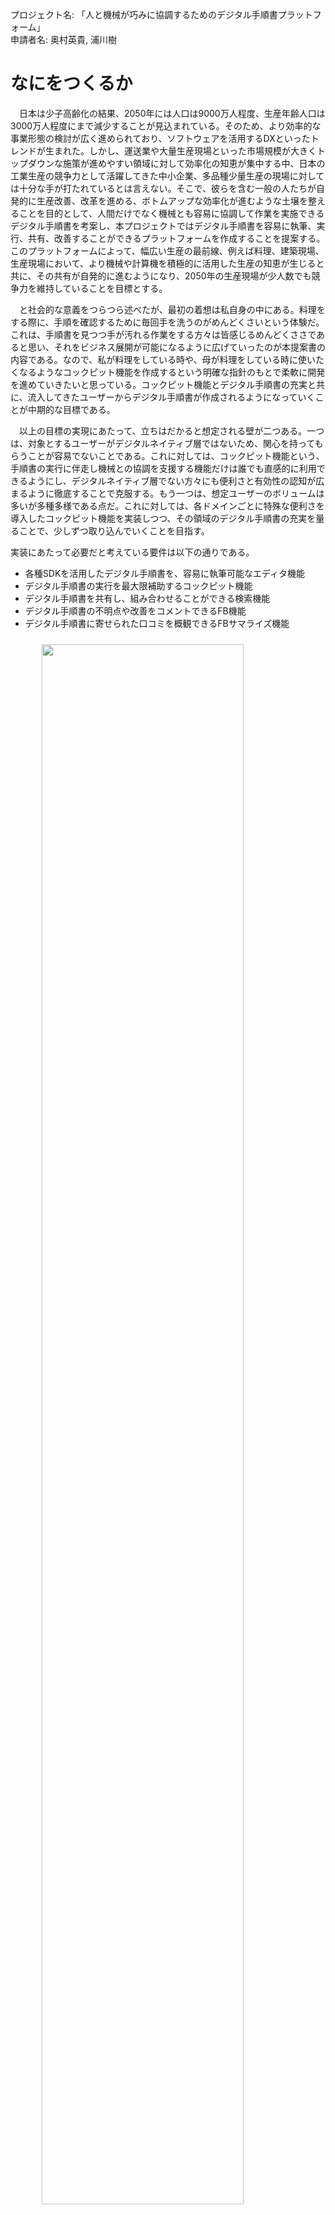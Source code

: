 <!-- 
# TODO

- [ ] 適宜ボールド体を入れて強調する
- [ ] サービスのイメージ図を入れて、読者にすぐ伝わるようにする
- [ ] 自作ブログのURLを書き足す

-->

<link rel="stylesheet" href="style.css"/>

プロジェクト名: 「人と機械が巧みに協調するためのデジタル手順書プラットフォーム」  
申請者名: 奥村英貴, 浦川樹

# なにをつくるか

<!-- > 提案の背景、目的、目標を、その分野の専門家でない人にもわかるように丁寧に記述してください。 -->

　日本は少子高齢化の結果、2050年には人口は9000万人程度、生産年齢人口は3000万人程度にまで減少することが見込まれている。そのため、より効率的な事業形態の検討が広く進められており、ソフトウェアを活用するDXといったトレンドが生まれた。しかし、運送業や大量生産現場といった市場規模が大きくトップダウンな施策が進めやすい領域に対して効率化の知恵が集中する中、日本の工業生産の競争力として活躍してきた中小企業、多品種少量生産の現場に対しては十分な手が打たれているとは言えない。そこで、彼らを含む一般の人たちが自発的に生産改善、改革を進める、ボトムアップな効率化が進むような土壌を整えることを目的として、人間だけでなく機械とも容易に協調して作業を実施できるデジタル手順書を考案し、本プロジェクトではデジタル手順書を容易に執筆、実行、共有、改善することができるプラットフォームを作成することを提案する。このプラットフォームによって、幅広い生産の最前線、例えば料理、建築現場、生産現場において、より機械や計算機を積極的に活用した生産の知恵が生じると共に、その共有が自発的に進むようになり、2050年の生産現場が少人数でも競争力を維持していることを目標とする。

　と社会的な意義をつらつら述べたが、最初の着想は私自身の中にある。料理をする際に、手順を確認するために毎回手を洗うのがめんどくさいという体験だ。これは、手順書を見つつ手が汚れる作業をする方々は皆感じるめんどくささであると思い、それをビジネス展開が可能になるように広げていったのが本提案書の内容である。なので、私が料理をしている時や、母が料理をしている時に使いたくなるようなコックピット機能を作成するという明確な指針のもとで柔軟に開発を進めていきたいと思っている。コックピット機能とデジタル手順書の充実と共に、流入してきたユーザーからデジタル手順書が作成されるようになっていくことが中期的な目標である。

　以上の目標の実現にあたって、立ちはだかると想定される壁が二つある。一つは、対象とするユーザーがデジタルネイティブ層ではないため、関心を持ってもらうことが容易でないことである。これに対しては、コックピット機能という、手順書の実行に伴走し機械との協調を支援する機能だけは誰でも直感的に利用できるようにし、デジタルネイティブ層でない方々にも便利さと有効性の認知が広まるように徹底することで克服する。もう一つは、想定ユーザーのボリュームは多いが多種多様である点だ。これに対しては、各ドメインごとに特殊な便利さを導入したコックピット機能を実装しつつ、その領域のデジタル手順書の充実を量ることで、少しずつ取り込んでいくことを目指す。

実装にあたって必要だと考えている要件は以下の通りである。

- 各種SDKを活用したデジタル手順書を、容易に執筆可能なエディタ機能
- デジタル手順書の実行を最大限補助するコックピット機能
- デジタル手順書を共有し、組み合わせることができる検索機能
- デジタル手順書の不明点や改善をコメントできるFB機能
- デジタル手順書に寄せられた口コミを概観できるFBサマライズ機能

<img src="application1-total.png" style="display: block; margin: auto; width: 80%; padding: 10px;"/>


# どんな出し方を考えているか

<!-- > 提案したプロジェクトの世の中への出し方、問い方について記述してください。(例えば、フリーソフトとして出す、オープンソースソフトウェアとして公表する、ビジネス展開に持ち込む努力をする、など)。 -->

　Webサービスとして、基本無料で一般公開し、ユーザーを増えたら、ビジネス展開に持ち込むことを考えている。

　広報戦略としては、まずコックピット機能をある特定の領域(例えば料理)に特化して便利にしていく。その中で、狙った領域のデジタル手順書を増やしていき、SEOも頑張ることで、ネット検索からの自然な流入を作る。それがうまくいき、コックピット機能を利用する目的で、我々のプラットフォーム上でデジタル手順書が自然に増えていったら、資金を調達し、収益性の目処が立つまで支えてもらい、そこから他の領域にも手を広げていく。

　ビジネスモデルとしては二つある。一つは、デジタル手順書内で利用できる生産機器を製造している会社や特許を保有している会社が我々のプラットフォーム上でSDKを公開したり、広報のためのデジタル手順書を投稿したりすることに対して、成果報酬やサブスクリプションの形で対価をもらうというもの。製造会社は、我々のプラットフォーム上で、製造機器や特許がデジタル手順書をいかに改良するかをアピールすることで、我々のプラットフォームを窓口として顧客を獲得することができる。もう一つは、社内などで閉じたノウハウを共有したい需要は十分あり、彼らに向けてクローズドで安全なSaaSを提供することで、社員数に応じた対価をもらうというもの。Wikiのようなツールでは観測できなかったダイナミックな利活用情報を利用することができ、これによってデジタル手順書の新陳代謝が自然に促されるので、ノウハウの再発明を防ぐことができ、自発的なDXが期待できるというメリットがある。


# 斬新さの主張、期待される効果など

<!-- > 少し背伸びをしてもいいので、自由に記述してください。 -->

本プロダクトの斬新な点は以下の通り。

1. エディタ機能ではなく、コックピット機能に主眼を置いたマニュアルアプリである点
2. 生産技術を生み出す会社にとって自然な顧客導線となる点
3. 全てを自動化するのではなく、ハイブリッドにすることを強調している点
4. あらゆる人々が参画可能で、すべてが公平に比較されるOpenなコミュニティである点

それぞれについて詳細を説明する。

## エディタ機能ではなく、コックピット機能に主眼

　元来トップダウンで導入される業務改善ソフトウェアは手順作成者のUX最大化を目指しているが、むしろ活用する側のUXが最大化されるべきだと考える。そのため、手順書活用者のユースケースを網羅的に理解し、その障壁になりうる要素を徹底的に取り除く。今検討している例として、非接触のインターフェース、特にジェスチャーによる操作の導入がある。これにより、作業途中で手が良ごれてタッチ操作ができないユースケースでも手を洗わずに自然に手順書を操作できるようになる。これらの姿勢と施策によって、プラットフォーム利用者の自発的な拡大が生じ、これによって参加者全体がコミュニティの充実によって利益を得ることが期待できる。

## 生産技術を生み出す会社にとって自然な顧客導線となる

　生産技術、特に生産機器や特許技術などの開発を行う会社は自社のノウハウを外に対してアピールしてく必要があり、そのために、展示会、WEBサイト、エージェントなど様々な手段を投じている。しかし、真摯なノウハウ開発の究極的な成果は、それを利用することによって、利用しない場合に比べてどれぐらい何が改善するのか、である。これを実直にアピールできる場所、それが我々のプラットフォームである。我々のプラットフォームでは、売り出す側が自社ノウハウが効果を上げるデジタル手順書をたくさん公開することで、潜在顧客にリーチすることができる。顧客側は売り出す側のポジショントークだけでなく、実際の口コミを参照することで、他の手段と容易に比較することができる。さらに、その技術を利用したデジタル手順書がユーザー側から提案されることによって、コミュニティ全体がその技術を生かす方法を探究してくれるというメリットもある。

## 人と機械がハイブリッドに働く未来を強調している点

　我々はただのノーコードツールを作りたいわけではない。完全自動化できない領域で、人と機械が限りなく巧みに協調して、いいものを作り出す世の中になる地盤を整えたいのだ。そのために、機械と人間の良き仲介者が必要であり、我々のプラットフォームはそうなると確信している。

## すべてが公平に比較されるOpenなコミュニティである点

　Google検索やYoutube検索によって、さまざまなノウハウに容易に触れられるようになっているが、学者たちがGoogle Scholarを使うのはなぜだろう？それは、論文の検索のために比較要件とGoogle検索の序列アルゴリズムは合致しないからである。比較という作業はドメイン固有の特徴を多く備えている。我々のプラットフォームでは、全てのデジタル手順書がそのドメインにあった形でまるでkakaku.comのように比較される。そのため、活用者はお金によって歪められていない、本当の比較によって目的を達成するデジタル手順書を見つけることができる。また、その投稿はすべての人たちに開かれている！興味深いデジタル手順書は世の中にたくさんあり、ものづくりに関わる人たちの叡智に誰でも触れられる環境を用意することはインターネット文化が急速に発展したのと同じように、生産技術の急速な発展を生み出すと期待している。

# 具体的な進め方と予算

## 主に開発を行う場所

- 京都大学北の奥村英貴の自宅

## 使用する計算機環境(ハード、OS)

- MacBook, OSX


## 使用する言語、ツール

プロトタイプ実装には以下のライブラリを利用して素早く作成することを目指す。

- Backend = Python/Flask, SQL/MySQL
- Web = Typescript/React, Rust/WebAssembly
- Design = Figma
- バージョン管理 = Git
- レポジトリ管理 = Github
- デプロイ先 = AWS


## 各クリエータの作業の分担

- 奥村英貴: Web
- 浦川樹: Backend

適宜お互いの領域にとらわれず実装を進めていくつもりでもある。

## ソフトウェア開発に使う手法

- 慣れているのでGithubフロー
- 最初の基盤となるアプリができるまではウォーターフロー的に進めて、改良する段階に入ったら自ら使いながらアジャイル的に進めていく

## 開発線表

```mermaid
gantt
    dateFormat  YYYY-MM-DD

    section マイルストーン
        MITOUサポート期間	:a, 2023-6-24, 256d
        プロトタイピング	 :b0, 2023-6-24, 69d
        機能追加+テスト  :b1, after b0, 61d
		営業と改善: b2, after b1, 126d
    section 開発計画
        ドメイン設計: domain, 2023-6-24, 7d
		WEBデザイン: web-design, after domain, 10d
		簡易エディター機能: simple-editer, after web-design, 21d
		簡易メインページ機能: simple-main, after web-design, 7d
		簡易コックピット機能: simple-cockpit, after simple-main, 7d
		簡易FB機能: simple-fb, after simple-cockpit, 7d
		FBまとめ機能: simple-fb-summary, after simple-fb, 7d
		コックピットジェスチャ操作機能: simple-cockpit-gesture, after simple-fb, 7d
		簡易検索機能: simple-search, after simple-fb-summary, 7d
		テストデータでUXテスト: first-ux-test, after simple-fb-summary, 7d
		改善点を洗い出しプロトタイプ完成: fin-prototype, after first-ux-test, 17d
		バックエンド実装: backend, after fin-prototype, 14d
		各画面に詳細を導入: complete-web, after fin-prototype, 14d
		手順を追加していきテスト: main-test, after backend, 173d
		通信の繋ぎこみ: connect-to-backend, after backend, 16d
		顧客を一人見つける: find-customer, after connect-to-backend, 31d
		サンプルSDKを作成: sample-sdk, after connect-to-backend, 31d
		SEO対策: seo, after connect-to-backend, 31d
		細かいバグ取り: fix-bugs, after connect-to-backend, 31d
		法人営業: sales-to-B, after seo, 126d
		顧客を通してPDCA: pdca, after seo, 126d
```

## 開発にかかわる時間帯と時間数

二日/一週間 日中 フルタイム8時間

## 予算内訳をまとめた表

### 収入
| 名前 | 金額 | 備考 |
| :--- | :---: | ---: |
| MITOU支援金 | 2,368,000¥ | = (38週 * 2日/週 * 8h/日 * 2000¥/h) * 2人 |

### 支出
| 名前 | 金額 | 備考 |
| :--- | :---: | ---: |
| AWS利用料 | 150,000¥ |  |
| 法人営業に向かうための交通費 | 150,000¥ |  |
| SEO対策勉強代 | 50,000¥ |  |
| 合計 | 350,000¥ | |

# 提案者の腕前を証明できるもの

<!-- > 提案者がプログラミングに関してどんなスキルをもっているか、記述してください。
グループによる提案の場合は、クリエータとなるメンバー全員について記述してください。 -->

## 奥村英貴

- [Linkedin](https://www.linkedin.com/in/hideki-okum浦川樹-info/)
- [自作したブログ](TODO:???)

1. 大学入学と同時にJavaプログラミングを始める。ブロック崩しを作る
2. C#によるCADアドイン開発バイトを一年半程度行なってOOPについて学ぶ
3. C++で競技プログラミングに精進し、入水手前まで精進(https://atcoder.jp/users/hideki)
4. ruiさんのブログに触発され、CコンパイラをCで実装。プリプロセッサを実装し切るも、セルフコンパイルには失敗(https://github.com/hideki1217/selfcc)
5. Rustで準同型暗号エンジンを実装し、パフォーマンスと可読性の両立に悩む(https://github.com/hideki1217/rustTfhe)
6. CUDAでDNNアクセラレータシミュレータを高速化し、メモリ管理など低レイヤーに対する気遣いを理解(https://github.com/hideki1217/matmul_hpc)
7. 就活を機にReact/ReactNativeなどに入門し、チームでドライバー向け配送アプリ(at LINEハッカソン)や釣り動画検知ChromeExtension(at ハックツハッカソン)を実装。ビジネスの視点を学ぶ。
8. 自分が何を作りたいか考えると決意 👈今ココ

## 浦川樹

TODO

# プロジェクト遂行にあたっての特記事項

<!-- > 学業、仕事との両立や関係、環境が変わる可能性等、特殊な事情があれば記述してくださ
   い。
大学生・大学院生の場合、プロジェクト期間中に在籍する研究室がある場合は、その情報を 記述するようにしてください。 -->

## 奥村英貴

京都大学大学院情報学研究科先端数理科学専攻非線形物理学講座計算物理コース 修士課程 所属
TODO: 教授のお許しをもらっているという程にしないといけない

## 浦川樹

TODO

# 勉強、特技、生活、趣味など

<!-- > 簡潔でよいので自由に記述してください。 -->

## 奥村英貴

- 趣味
  1. ネットゲーム(主にLeague of Legend, Apex Legends)
  2. 読書(詩集以外はなんでも)。本屋カフェによくいく
- 特技
  1. パスタを茹でること
  2. 味関係の利き○○が大体できる(利き水, 利きシロップ, etc...) <- (ﾟДﾟ)ﾊｧ?
- 大学院では非線形物理学を専攻、確率統計や確率微分方程式などのモデルになじみがある
- 学部時代に機械学習まわりの数理統計に親しんでいる。学習のためC++でDNNライブラリを実装して研究で使っていた時期もある
- 友人は多くないが、知らない人と話すのは好き

## 浦川樹

TODO


# 将来のソフトウェア技術について

<!-- > 提案内容にとらわれず、自由に記述してください。 -->

## 奥村英貴

　将来のソフトウェア技術について、私はこれからもっともっとソフトウェア技術は多くの人が嗜むものとして普及していくと考えている。その現象が起こる根拠は、学習指導要領の改訂とAIの台頭である。技術科目の導入が若い世代のパソコンへの認知をまし、AIがコンピュータとの触れ合いを支援し、人々がその可能性を認識する機会を増やすと同時に習得のハードルを下げる。ソフトウェア技術の民衆化はぐんぐん進み、カレイの煮付けを作れるかどうかぐらいから、おでんを作れるかどうかぐらいくらいにまできっと到達する。

　しかし、この施策によるソフトウェア産業への効果は限定的だと思う。なぜなら、ソフトウェア技術は実装力とソフトウェア的発想に分けられ、上の施策はソフトウェア的発想を育む要素が薄いと感じるからだ。日本人の実装力がアメリカ人より劣っているということは全くないと私は信じている。しかし、ハッカー文化、エレガントな課題解決への積極性の原点は明らかにアメリカにある。実装力は筋肉である。哲学にかられ筋肉を駆動する積極性、執念は脳である。両方がなければ、素晴らしいアスリートにはなれない。

　未踏事業の目的はきっとそこにあるのだが、私が思うに中途半端だ。執念を生み出すのは独創的な個人であり、それを広めるのはコミュニティである。未踏は独創的な個人を選び出し、彼らを未踏OB会に入れ、彼らが道を走り切ることを支え合う。しかし、そうした独創的な個人が信奉者を募ることを積極的に奨励してはいない。未踏事業のさらなる躍進のためには、未踏OBが人間を巻き込める場所を用意することも必要であると考える。ぜひ検討していただきたい。<- (ﾟДﾟ)ﾊｧ?

　そこで気をつけたい点がある。ハードウェアに対する敬意である。日本国は歴史的にハードウェア、ものづくりで財を成してきた。その中で、昨今ではソフトウェアの巨人たちがアメリカで勃興し、日本国のソフトウェア産業の弱さが指摘されていることから、各経営者もハードからソフトというような方向性を示している。こうした状況で、ソフトウェア技術者が日本でなせる仕事は大きいだろうが、職人的技術への

　私は将来、AIによる開発支援系が充実することを期待している。人間の指示で動く限り、完璧な実装をこなすAIは登場しないだろう。その修正にはパソコンのドメインが不可欠であり、開発者の仕事が失われることはないと私は楽観的に見ている。しかし、文脈をパソコンに集約できる領域はAIによる完全実装も可能になるだろう。UIの翻訳、改良、SEOの最適化、コードのリファクタリング、高速化、文書化、アーキテクチャの決定などだ。こうした領域でAIによる開発支援系が充実すれば、プログラマは目的達成のためのドメイン表現とビジネスロジック、そしてAIの上司をやればよくなる。これによって、哲学や精神性により一層集中する余裕が生まれ、独創も発揮されやすくなるだろうと期待している。

## 浦川樹


